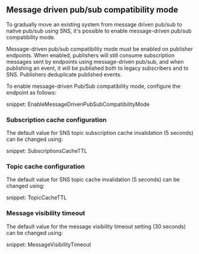 ## Message driven pub/sub compatibility mode

To gradually move an existing system from message driven pub/sub to native pub/sub using SNS, it's possible to enable message-driven pub/sub compatibility mode.

Message-driven pub/sub compatibility mode must be enabled on publisher endpoints. When enabled, publishers will still consume subscription messages sent by endpoints using message-driven pub/sub, and when publishing an event, it will be published both to legacy subscribers and to SNS. Publishers deduplicate published events.

To enable message-driven Pub/Sub compatibility mode, configure the endpoint as follows:

snippet: EnableMessageDrivenPubSubCompatibilityMode

### Subscription cache configuration

The default value for SNS topic subscription cache invalidation (5 seconds) can be changed using:

snippet: SubscriptionsCacheTTL

### Topic cache configuration

The default value for SNS topic cache invalidation (5 seconds) can be changed using:

snippet: TopicCacheTTL

### Message visibility timeout

The default value for the message visibility timeout setting (30 seconds) can be changed using:

snippet: MessageVisibilityTimeout